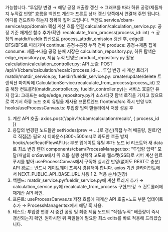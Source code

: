 가능합니다. “투입량 변경 → 해당 공정 배출량 갱신 → 그래프를 따라 하류 공정/제품까지 누적값 반영” 흐름을 백엔드 계산과 프론트 상태 갱신 양쪽에서 연결해 주면 됩니다. 어디를 건드려야 하는지 정확히 짚어 드립니다.
백엔드 service/cbam-service/app/domain
핵심 계산 흐름 연결
calculation/calculation_service.py:
공정 기준 재계산 함수 추가/확인: recalculate_from_process(process_id: int) → 공정의 matdir/fueldir 합산으로 process_attrdir_emission 갱신 후,
edge를 DFS/BFS로 따라가며
continue: 공정→공정 누적 전파
produce: 공정→제품 집계
consume: 제품→다음 공정 분배
저장은 calculation_repository.py, 하류 탐색은 edge_repository.py, 제품 누적 반영은 product_repository.py 활용
calculation/calculation_controller.py:
API 노출: POST /api/v1/cbam/calculation/recalc?process_id=...
투입 변경 시 계산 트리거
matdir/matdir_service.py, fueldir/fueldir_service.py:
create/update/delete 트랜잭션 마지막에 CalculationService.recalculate_from_process(process_id) 호출
해당 컨트롤러(matdir_controller.py, fueldir_controller.py)는 서비스 호출만 유지
참고: 그래프는 edge/edge_repository.py가 소스/타깃 탐색 로직을 가지고 있으므로 여기서 하류 노드 조회 유틸을 재사용
프론트엔드 frontend/src
즉시 반영 UX
hooks/useProcessCanvas.ts:
투입량 입력 핸들러에서 저장 성공 후
1) 계산 API 호출: axios.post('/api/v1/cbam/calculation/recalc', { process_id })
2) 응답의 변경된 노드들만 setNodes(prev => ...)로 갱신(직접·누적 배출량, 원료/연료 직접값)
필요 시 디바운스(300~500ms)로 과도한 호출 방지
hooks/useReactFlowAPI.ts:
부분 업데이트 유틸 추가: 노드 id 리스트와 새 data로 최소 변경 렌더
components/cbam/ProcessManager.tsx:
“투입량 입력” 모달/패널의 onSave에서 위 흐름 실행
선택적 고도화
웹소켓(SSE)로 서버 계산 완료 푸시를 받아 useProcessCanvas에서 구독해 실시간 반영(없어도 REST로 충분)
API 경로는 반드시 게이트웨이 프록시 경유해야 합니다. axios 기반 클라이언트에서 NEXT_PUBLIC_API_BASE_URL 사용 1 2.
적용 순서(권장)
1) 백엔드: matdir_service.py/fueldir_service.py에 계산 트리거 추가 → calculation_service.py에 recalculate_from_process 구현/보강 → 컨트롤러에 재계산 API 확인.
2) 프론트: useProcessCanvas.ts 저장 흐름에 재계산 API 호출+노드 부분 업데이트 추가 → ProcessManager.tsx에서 해당 훅 사용.
3) 테스트: 투입량 변경 시 중간 공정 및 최종 제품 노드의 “직접/누적” 배출량이 즉시 갱신되는지 확인.
원하시면 위 파일들에 필요한 최소 edits를 바로 적용해 드리겠습니다.